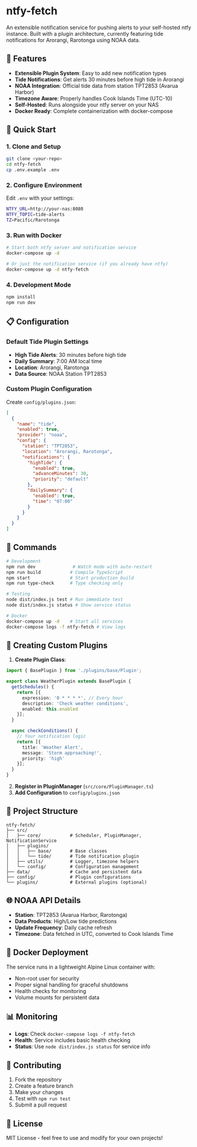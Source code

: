 # ntfy-fetch

An extensible notification service for pushing alerts to your self-hosted ntfy instance. Built with a plugin architecture, currently featuring tide notifications for Arorangi, Rarotonga using NOAA data.

## 🌊 Features

- **Extensible Plugin System**: Easy to add new notification types
- **Tide Notifications**: Get alerts 30 minutes before high tide in Arorangi
- **NOAA Integration**: Official tide data from station TPT2853 (Avarua Harbor)
- **Timezone Aware**: Properly handles Cook Islands Time (UTC-10)
- **Self-Hosted**: Runs alongside your ntfy server on your NAS
- **Docker Ready**: Complete containerization with docker-compose

## 🚀 Quick Start

### 1. Clone and Setup
```bash
git clone <your-repo>
cd ntfy-fetch
cp .env.example .env
```

### 2. Configure Environment
Edit `.env` with your settings:
```bash
NTFY_URL=http://your-nas:8080
NTFY_TOPIC=tide-alerts
TZ=Pacific/Rarotonga
```

### 3. Run with Docker
```bash
# Start both ntfy server and notification service
docker-compose up -d

# Or just the notification service (if you already have ntfy)
docker-compose up -d ntfy-fetch
```

### 4. Development Mode
```bash
npm install
npm run dev
```

## 📋 Configuration

### Default Tide Plugin Settings
- **High Tide Alerts**: 30 minutes before high tide
- **Daily Summary**: 7:00 AM local time
- **Location**: Arorangi, Rarotonga
- **Data Source**: NOAA Station TPT2853

### Custom Plugin Configuration
Create `config/plugins.json`:
```json
[
  {
    "name": "tide",
    "enabled": true,
    "provider": "noaa",
    "config": {
      "station": "TPT2853",
      "location": "Arorangi, Rarotonga",
      "notifications": {
        "highTide": {
          "enabled": true,
          "advanceMinutes": 30,
          "priority": "default"
        },
        "dailySummary": {
          "enabled": true,
          "time": "07:00"
        }
      }
    }
  }
]
```

## 🔧 Commands

```bash
# Development
npm run dev              # Watch mode with auto-restart
npm run build           # Compile TypeScript
npm start               # Start production build
npm run type-check      # Type checking only

# Testing
node dist/index.js test # Run immediate test
node dist/index.js status # Show service status

# Docker
docker-compose up -d    # Start all services
docker-compose logs -f ntfy-fetch # View logs
```

## 🔌 Creating Custom Plugins

1. **Create Plugin Class**:
```typescript
import { BasePlugin } from './plugins/base/Plugin';

export class WeatherPlugin extends BasePlugin {
  getSchedules() {
    return [{
      expression: '0 * * * *', // Every hour
      description: 'Check weather conditions',
      enabled: this.enabled
    }];
  }

  async checkConditions() {
    // Your notification logic
    return [{
      title: 'Weather Alert',
      message: 'Storm approaching!',
      priority: 'high'
    }];
  }
}
```

2. **Register in PluginManager** (`src/core/PluginManager.ts`)
3. **Add Configuration** to `config/plugins.json`

## 📁 Project Structure

```
ntfy-fetch/
├── src/
│   ├── core/           # Scheduler, PluginManager, NotificationService
│   ├── plugins/
│   │   ├── base/       # Base classes
│   │   └── tide/       # Tide notification plugin
│   ├── utils/          # Logger, timezone helpers
│   └── config/         # Configuration management
├── data/               # Cache and persistent data
├── config/             # Plugin configurations
└── plugins/            # External plugins (optional)
```

## 🌐 NOAA API Details

- **Station**: TPT2853 (Avarua Harbor, Rarotonga)
- **Data Products**: High/Low tide predictions
- **Update Frequency**: Daily cache refresh
- **Timezone**: Data fetched in UTC, converted to Cook Islands Time

## 🐳 Docker Deployment

The service runs in a lightweight Alpine Linux container with:
- Non-root user for security
- Proper signal handling for graceful shutdowns
- Health checks for monitoring
- Volume mounts for persistent data

## 📊 Monitoring

- **Logs**: Check `docker-compose logs -f ntfy-fetch`
- **Health**: Service includes basic health checking
- **Status**: Use `node dist/index.js status` for service info

## 🤝 Contributing

1. Fork the repository
2. Create a feature branch
3. Make your changes
4. Test with `npm run test`
5. Submit a pull request

## 📝 License

MIT License - feel free to use and modify for your own projects!